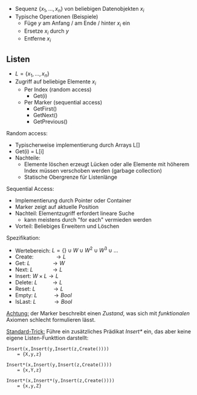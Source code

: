 
- Sequenz $\{x_1,\ldots,x_n\}$ von beliebigen Datenobjekten $x_i$
- Typische Operationen (Beispiele)
  - Füge $y$ am Anfang / am Ende / hinter $x_i$ ein
  - Ersetze $x_i$ durch $y$
  - Entferne $x_i$

## Listen
- $L = \{x_1, \ldots, x_n\}$
- Zugriff auf beliebige Elemente $x_i$
  - Per Index (random access)
    - Get(i)
  - Per Marker (sequential access)
    - GetFirst()
    - GetNext()
    - GetPrevious()

Random access:
- Typischerweise implementierung durch Arrays L[]
- Get(i) = L[i]
- Nachteile:
  - Elemente löschen erzeugt Lücken oder alle Elemente mit höherem Index müssen verschoben werden (garbage collection)
  - Statische Obergrenze für Listenlänge

Sequential Access:
- Implementierung durch Pointer oder Container
- Marker zeigt auf aktuelle Position
- Nachteil: Elementzugriff erfordert lineare Suche
  - kann meistens durch "for each" vermieden werden
- Vorteil: Beliebiges Erweitern und Löschen

Spezifikation:
- Wertebereich: $L = \{\} \cup W \cup W^2 \cup W^3 \cup \ldots$
- Create: $\:\:\:\:\:\:\:\:\:\:\:\:\: \rightarrow L$
- Get: $L \:\:\:\:\:\:\:\:\:\:\:\:\:\: \rightarrow W$
- Next: $L \:\:\:\:\:\:\:\:\:\:\:\: \rightarrow L$
- Insert: $W \times L \rightarrow L$
- Delete: $L \:\:\:\:\:\:\:\:\: \rightarrow L$
- Reset: $L \:\:\:\:\:\:\:\:\:\:\: \rightarrow L$
- Empty: $L \:\:\:\:\:\:\:\:\:\: \rightarrow Bool$
- IsLast: $L \:\:\:\:\:\:\:\:\:\:\: \rightarrow Bool$

<u>Achtung:</u> der Marker beschreibt einen *Zustand*, was sich mit *funktionalen* Axiomen schlecht formulieren lässt.

<u>Standard-Trick:</u> Führe ein zusätzliches Prädikat _Insert*_ ein, das aber keine eigene Listen-Funkttion darstellt:

```text
Insert(x,Insert(y,Insert(z,Create())))
    = {X,y,z}

Insert*(x,Insert(y,Insert(z,Create())))
    = {x,Y,z}

Insert*(x,Insert*(y,Insert(z,Create())))
    = {x,y,Z}
```

